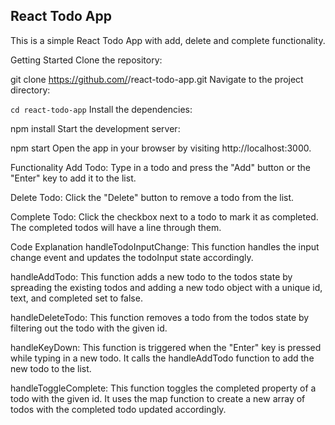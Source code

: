## React Todo App
This is a simple React Todo App with add, delete and complete functionality.

Getting Started
Clone the repository:

git clone https://github.com/<your-username>/react-todo-app.git
Navigate to the project directory:

`cd react-todo-app`
Install the dependencies:

npm install
Start the development server:

npm start
Open the app in your browser by visiting http://localhost:3000.

Functionality
Add Todo: Type in a todo and press the "Add" button or the "Enter" key to add it to the list.

Delete Todo: Click the "Delete" button to remove a todo from the list.

Complete Todo: Click the checkbox next to a todo to mark it as completed. The completed todos will have a line through them.

Code Explanation
handleTodoInputChange: This function handles the input change event and updates the todoInput state accordingly.

handleAddTodo: This function adds a new todo to the todos state by spreading the existing todos and adding a new todo object with a unique id, text, and completed set to false.

handleDeleteTodo: This function removes a todo from the todos state by filtering out the todo with the given id.

handleKeyDown: This function is triggered when the "Enter" key is pressed while typing in a new todo. It calls the handleAddTodo function to add the new todo to the list.

handleToggleComplete: This function toggles the completed property of a todo with the given id. It uses the map function to create a new array of todos with the completed todo updated accordingly.
